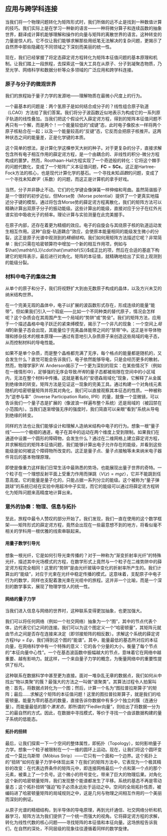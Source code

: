 ## 应用与跨学科连接

当我们将一个物理问题转化为矩阵形式时，我们所做的远不止是找到一种数值计算的技巧。我们实际上是在学习一种新的语言——一种将微分算子和连续函数的抽象世界，翻译成计算机能够理解和操作的向量与矩阵的离散世界的语言。这种转变的力量是惊人的。它不仅让我们能够求解那些用纸笔无法解决的复杂问题，更揭示了自然界中那些隐藏在不同领域之下深刻而美丽的统一性。

现在，我们已经掌握了将定态薛定谔方程转化为矩阵本征值问题的基本原理和机制。让我们踏上一段旅程，去探索这一强大工具在从原子、分子到凝聚态物质，乃至光学、网络科学和数据分析等众多领域的广泛应用和跨学科连接。

### 原子与分子的微观世界

我们的旅程始于量子力学的发源地——理解物质在最微小尺度上的行为。

一个最基本的问题是：两个氢原子是如何结合成分子的？线性组合原子轨道（LCAO）方法给了我们答案。我们将分子波函数近似地表示为构成它的一系列原子轨道的线性叠加。当我们把这个假设代入薛定谔方程，得到的矩阵本征值问题不再只有一个解，而是两个！一个能量较低的“成键”态，此时电子像胶水一样将两个原子核粘合在一起；以及一个能量较高的“反键”态，它反而会把原子核推开。这两种状态之间的能量差，正是化学键的本质。

这个简单的想法，是计算化学这棵参天大树的种子。对于更复杂的分子，直接求解包含所有电子相互作用的薛定谔方程，是一个由耦合的、非线性的积分-微分方程构成的噩梦。然而，Roothaan-Hall方程实现了一个奇迹般的转化：它将这个棘手的问题代数化，变成了一个矩阵广义本征值问题，$\mathbf{F}\mathbf{C} = \mathbf{S}\mathbf{C}\boldsymbol{\varepsilon}$。这正是Hartree-Fock方法的核心，也是现代计算化学的基石。一个寻找未知*函数*的问题，变成了一个寻找未知*数字*（系数）的问题，而这正是计算机的拿手好戏。

当然，分子并非静止不动。它们的化学键会像弹簧一样伸缩和弯曲。虽然简谐振子是一个很好的初步近似，但Morse势（Morse potential）提供了一个更真实地描述分子键的模型。通过将包含Morse势的薛定谔方程离散化，我们的矩阵方法可以精确计算出双原子分子的振动能级。这些计算出的能级，直接对应于分子在红外光谱实验中吸收光子的频率。理论计算与实验测量在此完美握手。

在原子内部，还存在着更为精细的效应。电子的自旋会与其绕原子核的轨道运动发生相互作用。这种“自旋-轨道耦合”效应，会使原本能量相同的能级发生微小的分裂，这正是原子光谱中观测到的*精细结构*。我们如何用矩阵方法描述它呢？非常简单：我们只需在哈密顿算符中增加一个新的相互作用项，例如与$\hat{\mathbf{L}}\cdot\hat{\mathbf{S}}$成正比的项，然后在合适的基底下构建它的矩阵表示，最后进行对角化。矩阵的本征值，就精确地给出了实验上观测到的能级分裂。

### 材料中电子的集体之舞

从单个的原子和分子，我们将视野扩大到由无数原子构成的晶体，以及方兴未艾的纳米结构世界。

在一个完美无瑕的晶体中，电子以扩展的波函数形式存在，形成连续的能量“能带”。但如果我们引入一个瑕疵——比如一个不同种类的替代原子，情况会怎样呢？这个杂质会在其周围产生一个局域的“势阱”或“势垒”。我们的矩阵方法，应用于一个描述晶格中电子跃迁的紧束缚模型，揭示了一个非凡的现象：一个空间上*局域*的新量子态会出现，其能量位于完美晶体能带之间的“禁带”中。这正是半导体物理和掺杂技术的根本原理——通过有意地引入杂质原子来创造这些局域的电子态，从而控制材料的导电性能。

如果不是单个杂质，而是整个晶格都充满了无序，每个格点的能量都是随机的，又会发生什么？直觉可能会告诉我们，电子依然能够导电，只是会经历更多的散射。然而，物理学家P.W. Anderson揭示了一个更为深刻的现实：在某些情况下（例如在一维情形中），足够强的无序会导致*所有*的量子态都被局限在空间中的小区域内，无法在整个材料中传播。这就是著名的“安德森局域化”现象，它解释了从金属到绝缘体的转变。矩阵方法是见证这一现象的完美工具。通过构建一个对角线元素随机的哈密顿量矩阵并将其对角化，我们可以直接观察其本征态的性质。一种被称为“逆参与率”（Inverse Participation Ratio, IPR）的量，就像一个显微镜，可以告诉我们一个量子态是扩展的（像波浪一样遍布整个系统）还是局域的（被囚禁在小范围内）。当我们逐渐增强无序的强度时，我们简直可以亲眼“看到”系统从导电到绝缘的转变。

同样的方法也让我们能够设计和理解人造纳米结构中电子的行为。想象一根“量子线”——一个极细的通道，电子在其中的运动在两个维度上受到限制。如果我们在通道中设置一个圆形的障碍物，会发生什么？通过在二维网格上建立薛定谔方程，并求解相应的矩阵本征值问题，我们能够计算出电子允许存在的能级，并看到这些能级是如何被这个障碍物所改变的。这正是量子点、量子点接触等未来纳米电子器件背后的基本物理原理。

即使是像重力这样我们日常生活中最熟悉的势场，也能展现出量子世界的奇特。一个粒子在一个理想反射平面上受重力作用而弹跳（$V(z) = mgz$），它并不能跳到任意高度。它的能量是量子化的，只能占据一系列分立的能级。这个被称为“量子弹跳球”的系统已经在实验中用超冷中子实现，而它的能级可以通过将薛定谔方程转化为矩阵问题来高精度地计算出来。

### 意外的协奏：物理、信息与拓扑

至此，旅程中最令人赞叹的部分开始了。我们发现，我们一直在使用的这个数学框架——矩阵形式的薛定谔方程，竟然会出现在一些最意想不到的地方，将看似毫不相关的学科用一根优雅的线索串联起来。

#### 用量子数学引导光

想象一根光纤，它是如何引导光束传播的？对于一种称为“渐变折射率光纤”的特殊光纤，描述其中光场模式的方程，在数学形式上竟然与一个粒子在二维势阱中的薛定谔方程完全相同！这里的“势阱”是由光纤玻璃中变化的折射率所产生的。我们计算出的“能级”，对应于光束在光纤中稳定传播的模式。这意味着，支配原子中电子行为的数学，同样也支配着激光束在光缆中的旅程。这并非一个比喻，而是一个深刻的数学事实，展现了物理学惊人的统一性。

#### 网络的量子力学

当我们进入信息与网络的世界时，这种联系变得更加抽象，也更加强大。

我们可以将任何网络（例如一个社交网络）抽象为一个“图”，其中的节点代表个体，边代表它们之间的连接。我们可以为这个图定义一个“哈密顿量”，其矩阵元就由节点之间是否存在连接来决定（即邻接矩阵的相反数）。求解这个系统的薛定谔方程$H\psi = E\psi$，我们得到这个图的“能谱”。其中，能量最低的基态所对应的本征向量，在网络科学中有一个特殊的意义：它的各个分量的大小，衡量了每个节点的“本征向量中心性”。一个在基态波函数中振幅越大的节点，意味着它在网络中越重要、越有影响力。就这样，一个来自量子力学的概念，为衡量网络中的重要性提供了标尺。

这种联系在数据科学中甚至更为直接。面对一堆杂乱无章的数据点，我们如何从中找出“物以类聚”的簇？最强大的方法之一叫做“谱聚类”。其算法过程令人拍案叫绝：首先，将数据点转化为一个图；然后，计算一个名为“图拉普拉斯算子”的矩阵；最后……求解这个矩阵的本征值问题！这里的图拉普拉斯算子，就是我们的哈密顿量。能量为零的基态的数量，直接告诉你数据中有多少个独立的簇（连通分量）。而能量最低的那个*激发态*，即所谓的“Fiedler向量”，则给出了将数据一分为二的最自然的方式。因此，在数据中寻找模式，等价于寻找一个由该数据构建的量子系统的低能态。

#### 拓扑的扭转

最后，让我们探索一下一个空间的整体属性，即拓扑（Topology），如何影响量子力学。想象一个粒子被限制在一个一维的圆环上运动。现在，让我们将这个圆环变成一个莫比乌斯带（Möbius Strip）——它只有一个面和一个边界。这个拓扑上的“扭转”如何在量子力学中体现出来？在我们的矩阵方法中，它表现为一个极其精妙的改变：在代表边界条件的矩阵元中，即连接网格最后一个点和第一个点的那个元素，被乘上了一个负号。这个微小的符号变化，带来了巨大的物理后果。对角化这个新的哈密顿量矩阵，我们发现整个能谱都发生了平移。系统的基态不再是零动量态；这个拓扑扭转“强迫”粒子必须永远处于运动之中。空间的全局拓扑性质，被编码进了哈密顿量矩阵的局域规则之中，这是几何与物理之间相互作用的一个美丽而深刻的例证。

从原子光谱的精细结构，到半导体的导电原理，再到光纤通信、社交网络分析和机器学习，矩阵方法为我们提供了一个统一而强大的视角。它将薛定谔方程的求解，转化为线性代数的核心问题——寻找矩阵的本征值和本征向量。这场旅程告诉我们，在自然的深处，不同层级的现象往往遵循着同样的数学旋律。